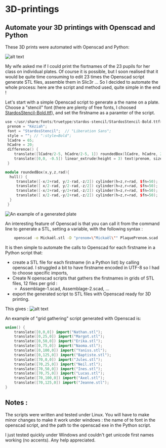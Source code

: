 3D-printings
============

Automate your 3D printings with Openscad and Python
----------------------------------------------------------
These 3D prints were automated with Openscad and Python: 

![alt text](http://gilles.gonon.free.fr/wp-content/uploads/PlaquesPrenomsLow.jpg "Firstname plates automatically generated")

My wife asked me if I could print the fisrtnames of the 23 pupils for her class on individual plates. 
Of course it is possible, but I soon realised that it would be quite time consuming to edit 23 times the Openscad script
generate STL files, assemble them in Slic3r ... 
So I decided to automate the whole process: here are the script and method used, quite simple in the end !

Let's start with a simple Openscad script to generate a the name on a plate. Choose a "stencil" font (there are plenty of free fonts, I choosed [StardosStencil-Bold.ttf](http://www.fontspace.com/new-typography/stardos-stencil)),
and set the firstname as a paramter of the script. 
```cpp
use </usr/share/fonts/truetype/stardos-stencil/StardosStencil-Bold.ttf>;
 prenom = "Kéziah";
 font = "StardosStencil";  // "Liberation Sans";
 style = ""; // ":style=Bold";
 lCadre = 65;
 hCadre = 20;
 difference() {
    translate([lCadre/2-5, hCadre/2-5, 1]) roundedBox(lCadre, hCadre, 2, 3);
    translate([0,0, -0.5]) linear_extrude(height = 3) text(prenom, size = 11, font = str(font, style), $fn = 20);
 }

module roundedBox(x,y,z,rad){
  hull() {
     translate([-x/2+rad, y/2-rad,-z/2]) cylinder(h=z,r=rad, $fn=50);
     translate([ x/2-rad, y/2-rad,-z/2]) cylinder(h=z,r=rad, $fn=50);
     translate([-x/2+rad,-y/2+rad,-z/2]) cylinder(h=z,r=rad, $fn=50);
     translate([ x/2-rad,-y/2+rad,-z/2]) cylinder(h=z,r=rad, $fn=50); 
  }
 }

```
![An example of a generated plate](http://gilles.gonon.free.fr/wp-content/uploads/PlaquePrenomRender.png)

An interesting feature of Openscad is that you can call it from the command line to generate a STL, setting a variable, with the following syntax :
```bash
    openscad -o Mickaël.stl -D "prenom=\"Mickaël\"" PlaquePrenom.scad
```

It is then simple to automate the calls to Openscad for each firstname in a Python script that:
* create a STL file for each firstname (in a Python list) by calling openscad. I struggled a bit to have firstname encoded in UTF-8 so I had to choose specific imports,
* Create N openscad scripts that gathers the firstnames in grids of STL files, 12 files per grid :
  * Assemblage-1.scad, Assemblage-2.scad, ...
* export the generated script to STL files with Openscad ready for 3D printing.

This gives : 
![alt text](http://gilles.gonon.free.fr/wp-content/uploads/Assemblages-1et-2.png "Assembling STL files fr 3D printing")

An example of "grid gathering" script generated with Openscad is:
```cpp
union() {
 	translate([0,0,0]) import("Nathan.stl");
	translate([0,25,0]) import("Margot.stl");
	translate([0,50,0]) import("Erika.stl");
	translate([0,75,0]) import("Naoma.stl");
	translate([0,100,0]) import("Yaniss.stl");
	translate([0,125,0]) import("Baptiste.stl");
	translate([70,0,0]) import("Jules.stl");
	translate([70,25,0]) import("Neil.stl");
	translate([70,50,0]) import("Ines.stl");
	translate([70,75,0]) import("Lucas.stl");
	translate([70,100,0]) import("Axel.stl");
	translate([70,125,0]) import("Jeanne.stl");
}
```

Notes :
-------
The scripts were written and tested under Linux. You will have to make minor changes to make it work under windows : the name of te font in the openscad script, and the path to the openscad exe in the Python script. 

I just tested quickly under Windows and couldn't get unicode first names working (no accents). Any help appreciated.
